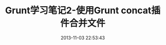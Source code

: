 ---
layout: post
title:  "Grunt学习笔记2-使用Grunt concat插件合并文件"
date:   2013-11-03 22:53:43
categories: grunt
---